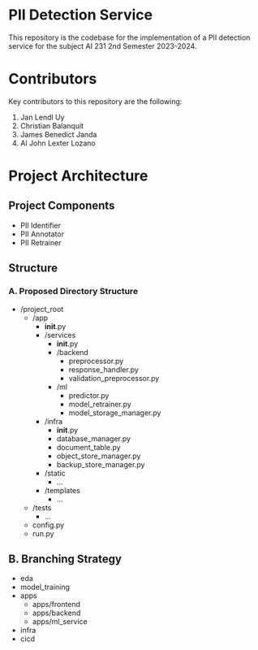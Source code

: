 # PII Detection Service

This repository is the codebase for the implementation of a PII detection service for the subject AI 231 2nd Semester 2023-2024.

# Contributors
Key contributors to this repository are the following:
1. Jan Lendl Uy
2. Christian Balanquit
3. James Benedict Janda
4. Al John Lexter Lozano

# Project Architecture

## Project Components
* PII Identifier
* PII Annotator
* PII Retrainer

## Structure

### A. Proposed Directory Structure
* /project_root
    * /app
        * __init__.py
        * /services
            * __init__.py
            * /backend
                * preprocessor.py
                * response_handler.py
                * validation_preprocessor.py
            * /ml
                * predictor.py
                * model_retrainer.py
                * model_storage_manager.py
        * /infra
            * __init__.py
            * database_manager.py
            * document_table.py
            * object_store_manager.py
            * backup_store_manager.py
        * /static
            * ...
        * /templates
            * ...
    * /tests
        * ...
    * config.py
    * run.py


## B. Branching Strategy
* eda
* model_training
* apps
    * apps/frontend
    * apps/backend
    * apps/ml_service
* infra
* cicd
